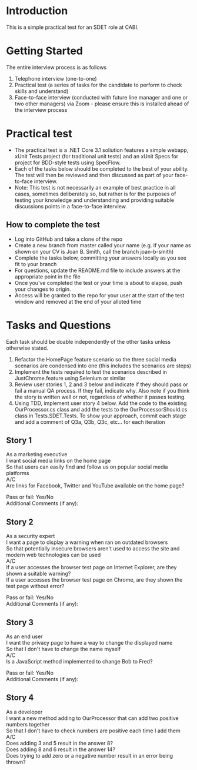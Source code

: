 # Introduction 
This is a simple practical test for an SDET role at CABI.

# Getting Started
The entire interview process is as follows
1.	Telephone interview (one-to-one)
2.	Practical test (a series of tasks for the candidate to perform to check skills and understand)
3.	Face-to-face interview (conducted with future line manager and one or two other managers) via Zoom - please ensure this is installed ahead of the interview process

# Practical test
- The practical test is a .NET Core 3.1 soliution features a simple webapp, xUnit Tests project (for traditional unit tests) and an xUnit Specs for project for BDD-style tests using SpecFlow.
- Each of the tasks below should be completed to the best of your ability.  The test will then be reviewed and then discussed as part of your face-to-face interview.
- Note: This test is not necessarily an example of best practice in all cases, sometimes deliberately so, but rather is for the purposes of testing your knowledge and understanding and providing suitable discussions points in a face-to-face interview.

## How to complete the test
- Log into GitHub and take a clone of the repo
- Create a new branch from master called your name (e.g. if your name as shown on your CV is Joan B. Smith, call the branch joan-b-smith)
- Complete the tasks below, committing your answers locally as you see fit to your branch
- For questions, update the README.md file to include answers at the appropriate point in the file
- Once you've completed the test or your time is about to elapse, push your changes to origin.
- Access will be granted to the repo for your user at the start of the test window and removed at the end of your alloted time

# Tasks and Questions
Each task should be doable independently of the other tasks unless otherwise stated.

1.  Refactor the HomePage feature scenario so the three social media scenarios are condensed into one (this includes the scenarios are steps)
2.  Implement the tests required to test the scenarios described in JustChrome.feature using Selenium or similar
3.  Review user stories 1, 2 and 3 below and indicate if they should pass or fail a manual QA process.  If they fail, indicate why.  Also note if you think the story is written well or not, regardless of whether it passes testing.
4.  Using TDD, implement user story 4 below.  Add the code to the existing OurProcessor.cs class and add the tests to the OurProcessorShould.cs class in Tests.SDET.Tests.  To show your approach, commit each stage and add a comment of Q3a, Q3b, Q3c, etc... for each iteration

## Story 1
As a marketing executive  
I want social media links on the home page  
So that users can easily find and follow us on popular social media platforms  
A/C  
Are links for Facebook, Twitter and YouTube available on the home page?  

Pass or fail: Yes/No  
Additional Comments (if any):

## Story 2
As a security expert  
I want a page to display a warning when ran on outdated browsers  
So that potentially insecure browsers aren't used to access the site and modern web technologies can be used  
A/C  
If a user accesses the browser test page on Internet Explorer, are they shown a suitable warning?  
If a user accesses the browser test page on Chrome, are they shown the test page without error?  

Pass or fail: Yes/No  
Additional Comments (if any):

## Story 3
As an end user  
I want the privacy page to have a way to change the displayed name  
So that I don't have to change the name myself  
A/C  
Is a JavaScript method implemented to change Bob to Fred?  

Pass or fail: Yes/No  
Additional Comments (if any):

## Story 4
As a developer  
I want a new method adding to OurProcessor that can add two positive numbers together  
So that I don't have to check numbers are positive each time I add them  
A/C  
Does adding 3 and 5 result in the answer 8?  
Does adding 8 and 6 result in the answer 14?  
Does trying to add zero or a negative number result in an error being thrown?
